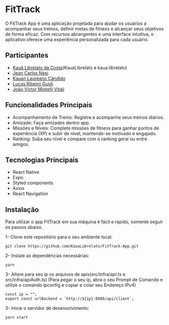 # FitTrack

O FitTrack App é uma aplicação projetada para ajudar os usuários a acompanhar seus treinos, definir metas de fitness e alcançar seus objetivos de forma eficaz. Com recursos abrangentes e uma interface intuitiva, o aplicativo oferece uma experiência personalizada para cada usuário.

## Participantes
- [Kauã Librelato da Costa](https://www.github.com/KauaLibrelato)(KauaLibrelato e kaua.librelato)
- [Jean Carlos Nesi](https://www.github.com/JeanNesi)
- [Kauan Laureano Cândido](https://www.github.com/kauanlc1)
- [Lucas Ribeiro Guidi](https://www.github.com/lucasrguidi)
- [João Victor Miotelli Vitali](https://www.github.com/JoaoMiotelli)

## Funcionalidades Principais

- Acompanhamento de Treino: Registre e acompanhe seus treinos diários.
- Amizade: Faça amizades dentro app.
- Missões e Níveis: Complete missões de fitness para ganhar pontos de experiência (XP) e subir de nível, mantendo-se motivado e engajado.
- Ranking: Suba seu nível e compare com o ranking geral ou entre amigos.

## Tecnologias Principais

- React Native
- Expo
- Styled components
- Axios
- React Navigation


## Instalação
Para utilizar o app FitTrack em sua máquina é fácil e rápido, somente seguir os passos abaixo.

1- Clone este repositório para o seu ambiente local:
```
git clone https://github.com/KauaLibrelato/FitTrack-App.git
```

2- Instale as dependências necessárias:
```
yarn
```

3- Altere para seu ip os arquivos de apis(src/infra/api.ts e src/infra/apiAuth.ts)
(Para pegar o seu ip, abra o seu Prompt de Comando e utilize o comando ipconfig e copiar e colar seu Endereço IPv4)
```
const ip = "";
export const urlBackend = `http://${ip}:8080/api/client`;
```

3- Inicie o servidor de desenvolvimento:
```
yarn start
```

